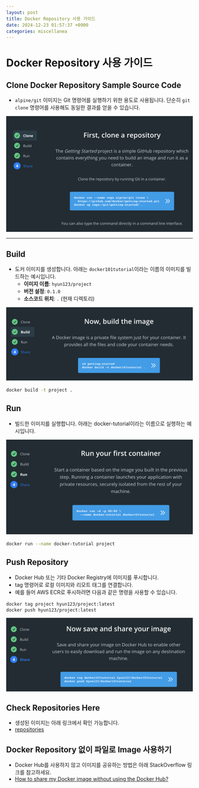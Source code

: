 ```yaml
---
layout: post
title: Docker Repository 사용 가이드
date: 2024-12-23 01:57:37 +0900
categories: miscellanea
---
```

# Docker Repository 사용 가이드

## Clone Docker Repository Sample Source Code
- `alpine/git` 이미지는 Git 명령어를 실행하기 위한 용도로 사용됩니다. 단순히 `git clone` 명령어를 사용해도 동일한 결과를 얻을 수 있습니다.

![Clone Docker Repository](/assets/images/posts/miscellanea/docker-repository1.png)

---

## Build
- 도커 이미지를 생성합니다. 아래는 `docker101tutorial`이라는 이름의 이미지를 빌드하는 예시입니다.
  - **이미지 이름**: `hyun123/project`
  - **버전 설정**: `0.1.0`
  - **소스코드 위치**: `.` (현재 디렉토리)

![img2](/assets/images/posts/miscellanea/docker-repository2.png)

```bash
docker build -t project .
```

## Run
- 빌드한 이미지를 실행합니다. 아래는 docker-tutorial이라는 이름으로 실행하는 예시입니다.

![img3](/assets/images/posts/miscellanea/docker-repository3.png)

```bash
docker run --name docker-tutorial project
```

## Push Repository

- Docker Hub 또는 기타 Docker Registry에 이미지를 푸시합니다.
- tag 명령어로 로컬 이미지와 리모트 태그를 연결합니다.
- 예를 들어 AWS ECR로 푸시하려면 다음과 같은 명령을 사용할 수 있습니다.

```shell
docker tag project hyun123/project:latest
docker push hyun123/project:latest
```

![img4](/assets/images/posts/miscellanea/docker-repository4.png)

## Check Repositories Here
- 생성된 이미지는 아래 링크에서 확인 가능합니다.
- [repositories](https://hub.docker.com/repositories)


## Docker Repository 없이 파일로 Image 사용하기

- Docker Hub를 사용하지 않고 이미지를 공유하는 방법은 아래 StackOverflow 링크를 참고하세요.
- [How to share my Docker image without using the Docker Hub?](https://stackoverflow.com/questions/24482822/how-to-share-my-docker-image-without-using-the-docker-hub)

